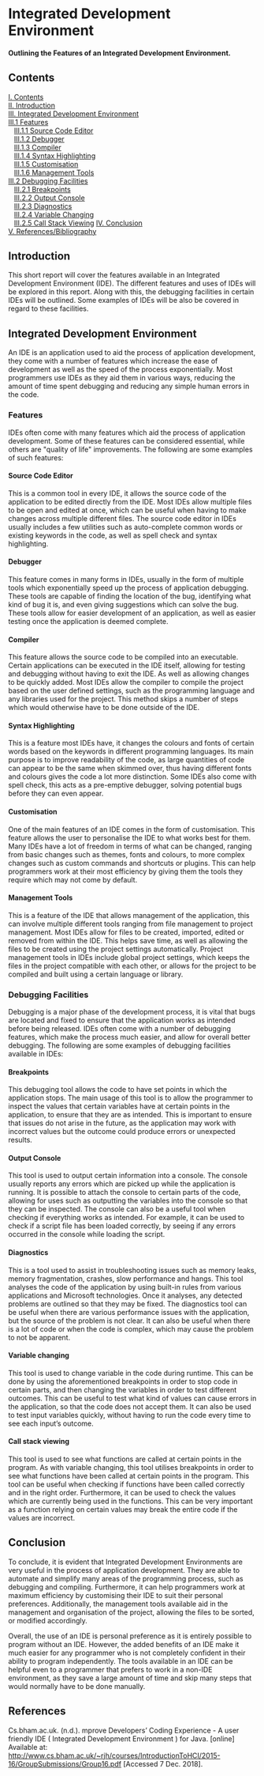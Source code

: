 # Integrated Development Environment   
#### Outlining the Features of an Integrated Development Environment.
## Contents
[I. Contents](#contents)   
[II. Introduction](#introduction)   
[III. Integrated Development Environment](#integrated-development-environment)   
[III.1 Features](#features)   
&nbsp;&nbsp; [III.1.1 Source Code Editor](#source-code-editor)   
&nbsp;&nbsp; [III.1.2 Debugger](#debugger)   
&nbsp;&nbsp; [III.1.3 Compiler](#compiler)   
&nbsp;&nbsp; [III.1.4 Syntax Highlighting](#syntax-highlighting)   
&nbsp;&nbsp; [III.1.5 Customisation](#customisation)   
&nbsp;&nbsp; [III.1.6 Management Tools](#management-tools)   
[III.2 Debugging Facilities](#debugging-facilities)   
&nbsp;&nbsp; [III.2.1 Breakpoints](#breakpoints)   
&nbsp;&nbsp; [III.2.2 Output Console](#output-console)   
&nbsp;&nbsp; [III.2.3 Diagnostics](#diagnostics)   
&nbsp;&nbsp; [III.2.4 Variable Changing](#variable-changing)   
&nbsp;&nbsp; [III.2.5 Call Stack Viewing](#call-stack-viewing)
[IV. Conclusion](#conclusion)   
[V. References/Bibliography](#references)   

## Introduction
This short report will cover the features available in an Integrated Development Environment (IDE). The different features and uses of IDEs will be explored in this report. Along with this, the debugging facilities in certain IDEs will be outlined. Some examples of IDEs will be also be covered in regard to these facilities. 

## Integrated Development Environment
An IDE is an application used to aid the process of application development, they come with a number of features which increase the ease of development as well as the speed of the process exponentially. Most programmers use IDEs as they aid them in various ways, reducing the amount of time spent debugging and reducing any simple human errors in the code.
 
### Features
IDEs often come with many features which aid the process of application development. Some of these features can be considered essential, while others are "quality of life" improvements. The following are some examples of such features:

#### Source Code Editor
This is a common tool in every IDE, it allows the source code of the application to be edited directly from the IDE. Most IDEs allow multiple files to be open and edited at once, which can be useful when having to make changes across multiple different files. The source code editor in IDEs usually includes a few utilities such as auto-complete common words or existing keywords in the code, as well as spell check and syntax highlighting.

#### Debugger
This feature comes in many forms in IDEs, usually in the form of multiple tools which exponentially speed up the process of application debugging. These tools are capable of finding the location of the bug, identifying what kind of bug it is, and even giving suggestions which can solve the bug. These tools allow for easier development of an application, as well as easier testing once the application is deemed complete.

#### Compiler
This feature allows the source code to be compiled into an executable. Certain applications can be executed in the IDE itself, allowing for testing and debugging without having to exit the IDE. As well as allowing changes to be quickly added. Most IDEs allow the compiler to compile the project based on the user defined settings, such as the programming language and any libraries used for the project. This method skips a number of steps which would otherwise have to be done outside of the IDE.

#### Syntax Highlighting
This is a feature most IDEs have, it changes the colours and fonts of certain words based on the keywords in different programming languages. Its main purpose is to improve readability of the code, as large quantities of code can appear to be the same when skimmed over, thus having different fonts and colours gives the code a lot more distinction. Some IDEs also come with spell check, this acts as a pre-emptive debugger, solving potential bugs before they can even appear. 

#### Customisation
One of the main features of an IDE comes in the form of customisation. This feature allows the user to personalise the IDE to what works best for them. Many IDEs have a lot of freedom in terms of what can be changed, ranging from basic changes such as themes, fonts and colours, to more complex changes such as custom commands and shortcuts or plugins. This can help programmers work at their most efficiency by giving them the tools they require which may not come by default.

#### Management Tools
This is a feature of the IDE that allows management of the application, this can involve multiple different tools ranging from file management to project management. Most IDEs allow for files to be created, imported, edited or removed from within the IDE. This helps save time, as well as allowing the files to be created using the project settings automatically. Project management tools in IDEs include global project settings, which keeps the files in the project compatible with each other, or allows for the project to be compiled and built using a certain language or library. 

### Debugging Facilities
Debugging is a major phase of the development process, it is vital that bugs are located and fixed to ensure that the application works as intended before being released. IDEs often come with a number of debugging features, which make the process much easier, and allow for overall better debugging. The following are some examples of debugging facilities available in IDEs:

#### Breakpoints

This debugging tool allows the code to have set points in which the application stops. The main usage of this tool is to allow the programmer to inspect the values that certain variables have at certain points in the application, to ensure that they are as intended. This is important to ensure that issues do not arise in the future, as the application may work with incorrect values but the outcome could produce errors or unexpected results.

#### Output Console

This tool is used to output certain information into a console. The console usually reports any errors which are picked up while the application is running. It is possible to attach the console to certain parts of the code, allowing for uses such as outputting the variables into the console so that they can be inspected. The console can also be a useful tool when checking if everything works as intended. For example, it can be used to check if a script file has been loaded correctly, by seeing if any errors occurred in the console while loading the script.

#### Diagnostics

This is a tool used to assist in troubleshooting issues such as memory leaks, memory fragmentation, crashes, slow performance and hangs. This tool analyses the code of the application by using built-in rules from various applications and Microsoft technologies. Once it analyses, any detected problems are outlined so that they may be fixed. The diagnostics tool can be useful when there are various performance issues with the application, but the source of the problem is not clear. It can also be useful when there is a lot of code or when the code is complex, which may cause the problem to not be apparent.

#### Variable changing

This tool is used to change variable in the code during runtime. This can be done by using the aforementioned breakpoints in order to stop code in certain parts, and then changing the variables in order to test different outcomes. This can be useful to test what kind of values can cause errors in the application, so that the code does not accept them. It can also be used to test input variables quickly, without having to run the code every time to see each input’s outcome.

#### Call stack viewing

This tool is used to see what functions are called at certain points in the program. As with variable changing, this tool utilises breakpoints in order to see what functions have been called at certain points in the program. This tool can be useful when checking if functions have been called correctly and in the right order. Furthermore, it can be used to check the values which are currently being used in the functions. This can be very important as a function relying on certain values may break the entire code if the values are incorrect.

## Conclusion
To conclude, it is evident that Integrated Development Environments are very useful in the process of application development. They are able to automate and simplify many areas of the programming process, such as debugging and compiling. Furthermore, it can help programmers work at maximum efficiency by customising their IDE to suit their personal preferences. Additionally, the management tools available aid in the management and organisation of the project, allowing the files to be sorted, or modified accordingly.

Overall, the use of an IDE is personal preference as it is entirely possible to program without an IDE. However, the added benefits of an IDE make it much easier for any programmer who is not completely confident in their ability to program independently. The tools available in an IDE can be helpful even to a programmer that prefers to work in a non-IDE environment, as they save a large amount of time and skip many steps that would normally have to be done manually.

## References
Cs.bham.ac.uk. (n.d.). mprove Developers’ Coding Experience - A user friendly IDE ( Integrated Development Environment ) for Java. [online] Available at: http://www.cs.bham.ac.uk/~rjh/courses/IntroductionToHCI/2015-16/GroupSubmissions/Group16.pdf [Accessed 7 Dec. 2018].

